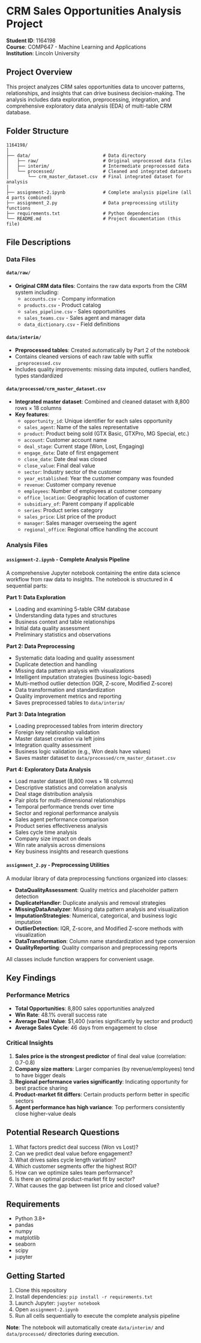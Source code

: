 # CRM Sales Opportunities Analysis Project
**Student ID**: 1164198  
**Course**: COMP647 - Machine Learning and Applications  
**Institution**: Lincoln University

## Project Overview
This project analyzes CRM sales opportunities data to uncover patterns, relationships, and insights that can drive business decision-making. The analysis includes data exploration, preprocessing, integration, and comprehensive exploratory data analysis (EDA) of multi-table CRM database.

## Folder Structure
```
1164198/
│
├── data/                           # Data directory
│   ├── raw/                        # Original unprocessed data files
│   ├── interim/                    # Intermediate preprocessed data
│   └── processed/                  # Cleaned and integrated datasets
│       └── crm_master_dataset.csv  # Final integrated dataset for analysis
│
├── assignment-2.ipynb              # Complete analysis pipeline (all 4 parts combined)
├── assignment_2.py                 # Data preprocessing utility functions
├── requirements.txt                # Python dependencies
└── README.md                       # Project documentation (this file)
```

## File Descriptions

### Data Files

#### `data/raw/`
- **Original CRM data files**: Contains the raw data exports from the CRM system including:
  - `accounts.csv` - Company information
  - `products.csv` - Product catalog
  - `sales_pipeline.csv` - Sales opportunities
  - `sales_teams.csv` - Sales agent and manager data
  - `data_dictionary.csv` - Field definitions

#### `data/interim/`
- **Preprocessed tables**: Created automatically by Part 2 of the notebook
- Contains cleaned versions of each raw table with suffix `_preprocessed.csv`
- Includes quality improvements: missing data imputed, outliers handled, types standardized

#### `data/processed/crm_master_dataset.csv`
- **Integrated master dataset**: Combined and cleaned dataset with 8,800 rows × 18 columns
- **Key features**:
  - `opportunity_id`: Unique identifier for each sales opportunity
  - `sales_agent`: Name of the sales representative
  - `product`: Product being sold (GTX Basic, GTXPro, MG Special, etc.)
  - `account`: Customer account name
  - `deal_stage`: Current stage (Won, Lost, Engaging)
  - `engage_date`: Date of first engagement
  - `close_date`: Date deal was closed
  - `close_value`: Final deal value
  - `sector`: Industry sector of the customer
  - `year_established`: Year the customer company was founded
  - `revenue`: Customer company revenue
  - `employees`: Number of employees at customer company
  - `office_location`: Geographic location of customer
  - `subsidiary_of`: Parent company if applicable
  - `series`: Product series category
  - `sales_price`: List price of the product
  - `manager`: Sales manager overseeing the agent
  - `regional_office`: Regional office handling the account

### Analysis Files

#### `assignment-2.ipynb` - Complete Analysis Pipeline
A comprehensive Jupyter notebook containing the entire data science workflow from raw data to insights. The notebook is structured in 4 sequential parts:

**Part 1: Data Exploration**
- Loading and examining 5-table CRM database
- Understanding data types and structures
- Business context and table relationships
- Initial data quality assessment
- Preliminary statistics and observations

**Part 2: Data Preprocessing**
- Systematic data loading and quality assessment
- Duplicate detection and handling
- Missing data pattern analysis with visualizations
- Intelligent imputation strategies (business logic-based)
- Multi-method outlier detection (IQR, Z-score, Modified Z-score)
- Data transformation and standardization
- Quality improvement metrics and reporting
- Saves preprocessed tables to `data/interim/`

**Part 3: Data Integration**
- Loading preprocessed tables from interim directory
- Foreign key relationship validation
- Master dataset creation via left joins
- Integration quality assessment
- Business logic validation (e.g., Won deals have values)
- Saves master dataset to `data/processed/crm_master_dataset.csv`

**Part 4: Exploratory Data Analysis**
- Load master dataset (8,800 rows × 18 columns)
- Descriptive statistics and correlation analysis
- Deal stage distribution analysis
- Pair plots for multi-dimensional relationships
- Temporal performance trends over time
- Sector and regional performance analysis
- Sales agent performance comparison
- Product series effectiveness analysis
- Sales cycle time analysis
- Company size impact on deals
- Win rate analysis across dimensions
- Key business insights and research questions

#### `assignment_2.py` - Preprocessing Utilities
A modular library of data preprocessing functions organized into classes:
- **DataQualityAssessment**: Quality metrics and placeholder pattern detection
- **DuplicateHandler**: Duplicate analysis and removal strategies
- **MissingDataAnalyzer**: Missing data pattern analysis and visualization
- **ImputationStrategies**: Numerical, categorical, and business logic imputation
- **OutlierDetection**: IQR, Z-score, and Modified Z-score methods with visualization
- **DataTransformation**: Column name standardization and type conversion
- **QualityReporting**: Quality comparison and preprocessing reports

All classes include function wrappers for convenient usage.

## Key Findings

### Performance Metrics
- **Total Opportunities**: 8,800 sales opportunities analyzed
- **Win Rate**: 48.1% overall success rate
- **Average Deal Value**: $1,400 (varies significantly by sector and product)
- **Average Sales Cycle**: 46 days from engagement to close

### Critical Insights
1. **Sales price is the strongest predictor** of final deal value (correlation: 0.7-0.8)
2. **Company size matters**: Larger companies (by revenue/employees) tend to have bigger deals
3. **Regional performance varies significantly**: Indicating opportunity for best practice sharing
4. **Product-market fit differs**: Certain products perform better in specific sectors
5. **Agent performance has high variance**: Top performers consistently close higher-value deals

## Potential Research Questions
1. What factors predict deal success (Won vs Lost)?
2. Can we predict deal value before engagement?
3. What drives sales cycle length variation?
4. Which customer segments offer the highest ROI?
5. How can we optimize sales team performance?
6. Is there an optimal product-market fit by sector?
7. What causes the gap between list price and closed value?

## Requirements
- Python 3.8+
- pandas
- numpy
- matplotlib
- seaborn
- scipy
- jupyter

## Getting Started
1. Clone this repository
2. Install dependencies: `pip install -r requirements.txt`
3. Launch Jupyter: `jupyter notebook`
4. Open `assignment-2.ipynb`
5. Run all cells sequentially to execute the complete analysis pipeline

**Note**: The notebook will automatically create `data/interim/` and `data/processed/` directories during execution.
